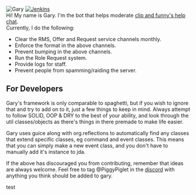 ![Gary](https://helpch.at/resources/gary_header.png)
[![Jenkins](https://img.shields.io/jenkins/s/https/jenkins.qa.ubuntu.com/view/Precise/view/All%20Precise/job/precise-desktop-amd64_default.svg)](https://ci.piggypiglet.me/job/Gary/)<br/>
Hi! My name is Gary. I'm the bot that helps moderate [clip and funny's help chat](https://testplugins.com/discord).<br/>Currently, I do the following:
* Clear the RMS, Offer and Request service channels monthly.
* Enforce the format in the above channels.
* Prevent bumping in the above channels.
* Run the Role Request system.
* Provide logs for staff.
* Prevent people from spamming/raiding the server.

## For Developers
Gary's framework is only comparable to spaghetti, but if you wish to ignore that and try to add on to it, just a few things to keep in mind. Always attempt to follow SOLID, OOP & DRY to the best of your ability, and look through the util classes/objects as there's things in there premade to make life easier.

Gary uses guice along with org.reflections to automatically find any classes that extend specific classes, eg command and event classes. This means that you can simply make a new event class, and you don't have to manually add it's instance to jda.

If the above has discouraged you from contributing, remember that ideas are always welcome. Feel free to tag @PiggyPiglet in the [discord](https://helpch.at/discord) with anything you think should be added to gary.

test
